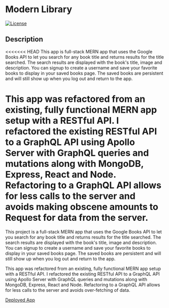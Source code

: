 # Modern Library 
<a href=./LICENSE>![License](https://img.shields.io/badge/License%3A-MIT-green.svg)</a>   

## Description
<<<<<<< HEAD
This app  is full-stack MERN app that uses the Google Books API to let you search for any book title and returns results for the title searched. The search results are displayed with the book's title, image and description. You can signup to create a username and save your favorite books to display in your saved books page. The saved books are persistent and will still show up when you log out and return to the app.

This app was refactored from an existing, fully functional MERN app setup with a RESTful API. I refactored the existing RESTful API to a GraphQL API using Apollo Server with GraphQL queries and mutations along with MongoDB, Express, React and Node. Refactoring to a GraphQL API allows for less calls to the server and avoids making obscene amounts to Request for data from the server. 
=======
This project is a full-stack MERN app that uses the Google Books API to let you search for any book title and returns results for the title searched. The search results are displayed with the book's title, image and description. You can signup to create a username and save your favorite books to display in your saved books page. The saved books are persistent and will still show up when you log out and return to the app.

This app was refactored from an existing, fully functional MERN app setup with a RESTful API. I refactored the existing RESTful API to a GraphQL API using Apollo Server with GraphQL queries and mutations along with MongoDB, Express, React and Node. Refactoring to a GraphQL API allows for less calls to the server and avoids over-fetching of data. 

[Deployed App](https://thawing-brook-20797.herokuapp.com)
